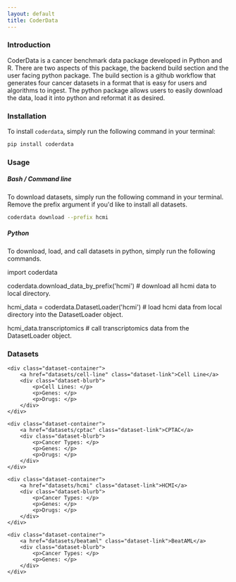 ```yaml
---
layout: default
title: CoderData
---
```


<link rel="stylesheet" href="assets/css/style.css">

<!-- # Cancer Omics and Drug Experiment Response Data (`coderdata`) Python Package -->

### Introduction
CoderData is a cancer benchmark data package developed in Python and R. 
There are two aspects of this package, the backend build section and the user facing python package.
The build section is a github workflow that generates four cancer datasets in a format that is easy for users and algorithms to ingest. 
The python package allows users to easily download the data, load it into python and reformat it as desired.

### Installation
To install `coderdata`, simply run the following command in your terminal:

```bash
pip install coderdata
```

### Usage
##### Bash / Command line
To download datasets, simply run the following command in your terminal. Remove the prefix argument if you'd like to install all datasets.

```bash
coderdata download --prefix hcmi
```

##### Python
To download, load, and call datasets in python, simply run the following commands. 
<!-- 
```python
import coderdata
coderdata.download_data_by_prefix('hcmi') # download all hcmi data to local directory.
hcmi_data = coderdata.DatasetLoader('hcmi') # load hcmi data from local directory into the DatasetLoader object.
hcmi_data.transcriptomics # call transcriptomics data from the DatasetLoader object.
``` -->
<div class="code-box">
    <p>import coderdata</p>
    <p>coderdata.download_data_by_prefix('hcmi') # download all hcmi data to local directory.</p>
    <p>hcmi_data = coderdata.DatasetLoader('hcmi') # load hcmi data from local directory into the DatasetLoader object.</p>
    <p>hcmi_data.transcriptomics # call transcriptomics data from the DatasetLoader object.</p>
</div>


### Datasets

<div class="dataset-section">

    <div class="dataset-container">
        <a href="datasets/cell-line" class="dataset-link">Cell Line</a>
        <div class="dataset-blurb">
            <p>Cell Lines: </p>
            <p>Genes: </p>
            <p>Drugs: </p>
        </div>
    </div>

    <div class="dataset-container">
        <a href="datasets/cptac" class="dataset-link">CPTAC</a>
        <div class="dataset-blurb">
            <p>Cancer Types: </p>
            <p>Genes: </p>
            <p>Drugs: </p>
        </div>
    </div>

    <div class="dataset-container">
        <a href="datasets/hcmi" class="dataset-link">HCMI</a>
        <div class="dataset-blurb">
            <p>Cancer Types: </p>
            <p>Genes: </p>
            <p>Drugs: </p>
        </div>
    </div>

    <div class="dataset-container">
        <a href="datasets/beataml" class="dataset-link">BeatAML</a>
        <div class="dataset-blurb">
            <p>Cancer Types: </p>
            <p>Genes: </p>
        </div>
    </div>

</div>
